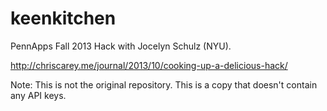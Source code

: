 keenkitchen
===========

PennApps Fall 2013 Hack with Jocelyn Schulz (NYU).

http://chriscarey.me/journal/2013/10/cooking-up-a-delicious-hack/

Note: This is not the original repository.  This is a copy that doesn't contain
any API keys.
